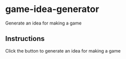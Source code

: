 # game-idea-generator
Generate an idea for making a game

## Instructions
Click the button to generate an idea for making a game
